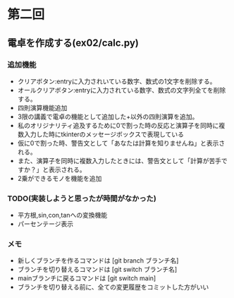 # 第二回
## 電卓を作成する(ex02/calc.py)
### 追加機能
- クリアボタン:entryに入力されいている数字、数式の1文字を削除する。
- オールクリアボタン:entryに入力されている数字、数式の文字列全てを削除する。
- 四則演算機能追加
- 3限の講義で電卓の機能として追加した+以外の四則演算を追加。
- 私のオリジナリティ追及するために0で割った時の反応と演算子を同時に複数入力した時にtkinterのメッセージボックスで表現している
- 仮に0で割った時、警告文として「あなたは計算を知りませんね」と表示される。
- また、演算子を同時に複数入力したときには、警告文として「計算が苦手ですか？」と表示される。
- 2乗ができるモノを機能を追加

### TODO(実装しようと思ったが時間がなかった)
- 平方根,sin,con,tanへの変換機能
- パーセンテージ表示



### メモ
- 新しくブランチを作るコマンドは [git branch ブランチ名]
- ブランチを切り替えるコマンドは [git switch ブランチ名]
- mainブランチに戻るコマンドは [git switch main]
- ブランチを切り替える前に、全ての変更履歴をコミットした方がいい